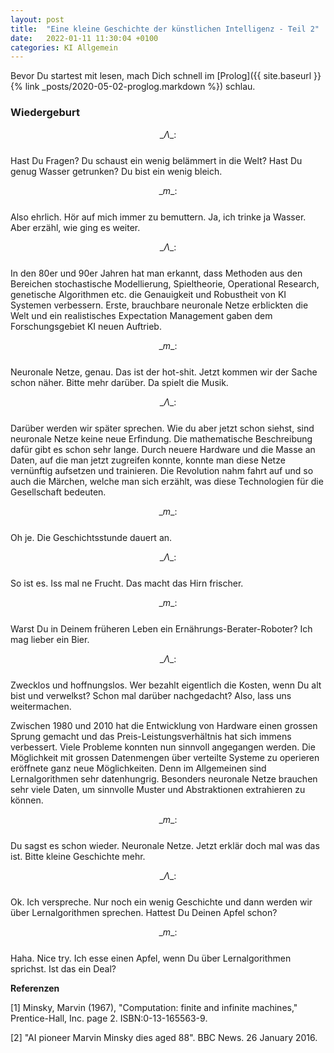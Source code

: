 ```yaml
---
layout: post
title:  "Eine kleine Geschichte der künstlichen Intelligenz - Teil 2"
date:   2022-01-11 11:30:04 +0100
categories: KI Allgemein
---
```


<!-- Mathjax Support -->
<script type="text/javascript" async
  src="https://cdn.mathjax.org/mathjax/latest/MathJax.js?config=TeX-MML-AM_CHTML">
</script>

Bevor Du startest mit lesen, mach Dich schnell im [Prolog]({{ site.baseurl }}{% link _posts/2020-05-02-proglog.markdown %}) schlau.

### Wiedergeburt

$$ \_\Lambda\_:$$  
Hast Du Fragen? Du schaust ein wenig belämmert in die Welt? Hast Du genug Wasser
getrunken? Du bist ein wenig bleich.

$$ \_m\_:$$   
Also ehrlich. Hör auf mich immer zu bemuttern. Ja, ich trinke ja Wasser. Aber erzähl, wie ging es weiter.

$$ \_\Lambda\_:$$  
In den 80er und 90er Jahren hat man erkannt, dass Methoden aus den Bereichen stochastische Modellierung,
Spieltheorie, Operational Research, genetische Algorithmen etc. die Genauigkeit und Robustheit von KI Systemen
verbessern. Erste, brauchbare neuronale Netze erblickten die Welt und ein realistisches Expectation Management
gaben dem Forschungsgebiet KI neuen Auftrieb.

$$ \_m\_:$$  
Neuronale Netze, genau. Das ist der hot-shit. Jetzt kommen wir der Sache schon näher. Bitte mehr darüber. 
Da spielt die Musik.


$$ \_\Lambda\_:$$  
Darüber werden wir später sprechen. Wie du aber jetzt schon siehst, sind neuronale Netze keine neue Erfindung.
Die mathematische Beschreibung dafür gibt es schon sehr lange. Durch neuere Hardware und die Masse an Daten, auf
die man jetzt zugreifen konnte, konnte man diese Netze vernünftig aufsetzen und trainieren. 
Die Revolution nahm fahrt auf und so auch die Märchen, welche man sich erzählt, was diese Technologien 
für die Gesellschaft bedeuten.

$$ \_m\_:$$  
Oh je. Die Geschichtsstunde dauert an.

$$ \_\Lambda\_:$$  
So ist es. Iss mal ne Frucht. Das macht das Hirn frischer.

$$ \_m\_:$$  
Warst Du in Deinem früheren Leben ein Ernährungs-Berater-Roboter? Ich mag lieber ein Bier.

$$ \_\Lambda\_:$$  
Zwecklos und hoffnungslos. Wer bezahlt eigentlich die Kosten, wenn Du alt bist und verwelkst?
Schon mal darüber nachgedacht? Also, lass uns weitermachen.


Zwischen 1980 und 2010 hat die Entwicklung von Hardware einen grossen Sprung gemacht und das
Preis-Leistungsverhältnis hat sich immens verbessert. Viele Probleme konnten nun
sinnvoll angegangen werden. Die Möglichkeit mit grossen Datenmengen über verteilte Systeme zu operieren
eröffnete ganz neue Möglichkeiten. Denn im Allgemeinen sind Lernalgorithmen sehr datenhungrig.
Besonders neuronale Netze brauchen sehr viele Daten, um sinnvolle Muster und
Abstraktionen extrahieren zu können.

$$ \_m\_:$$  
Du sagst es schon wieder. Neuronale Netze. Jetzt erklär doch mal was das ist. Bitte kleine
Geschichte mehr.

$$ \_\Lambda\_:$$  
Ok. Ich verspreche. Nur noch ein wenig Geschichte und dann werden wir über Lernalgorithmen
sprechen. Hattest Du Deinen Apfel schon?

$$ \_m\_:$$  
Haha. Nice try. Ich esse einen Apfel, wenn Du über Lernalgorithmen sprichst. Ist das
ein Deal?







**Referenzen**  

[1] Minsky, Marvin (1967), "Computation: finite and infinite machines," Prentice-Hall, Inc. page 2. ISBN:0-13-165563-9.

[2] "AI pioneer Marvin Minsky dies aged 88". BBC News. 26 January 2016.
